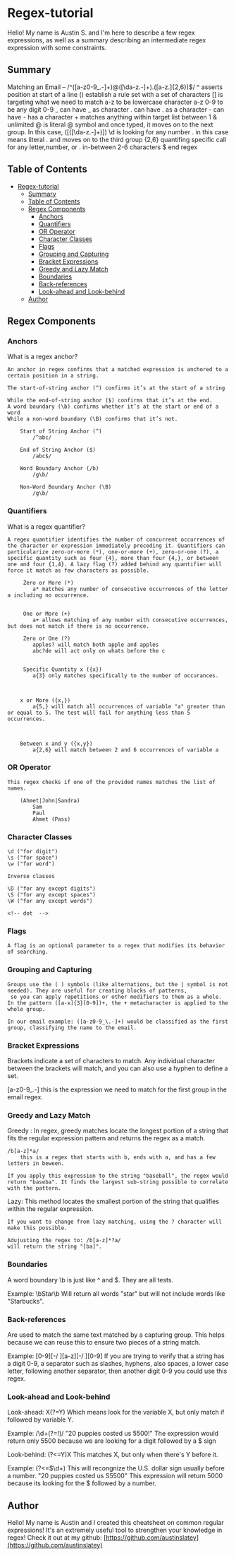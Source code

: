 # Regex-tutorial

Hello! My name is Austin S. and I'm here to describe a few regex expressions, as well as a summary describing an intermediate regex expression with some constraints.

## Summary

Matching an Email – /^([a-z0-9_\.-]+)@([\da-z\.-]+)\.([a-z\.]{2,6})$/
^ asserts position at start of a line
() establish a rule set with a set of characters
[] is targeting what we need to match
a-z to be lowercase character a-z
0-9 to be any digit 0-9
_ can have _ as character
\. can have . as a character - can have - has a character + matches anything within target list between 1 & unlimited
@ is literal @ symbol and once typed, it moves on to the next group. In this case, ([([\da-z\.-]+)])
\d is looking for any number
\. in this case means literal . and moves on to the third group
{2,6} quantifing specific call for any letter,number, or . in-between 2-6 characters
$ end regex

## Table of Contents

- [Regex-tutorial](#regex-tutorial)
  - [Summary](#summary)
  - [Table of Contents](#table-of-contents)
  - [Regex Components](#regex-components)
    - [Anchors](#anchors)
    - [Quantifiers](#quantifiers)
    - [OR Operator](#or-operator)
    - [Character Classes](#character-classes)
    - [Flags](#flags)
    - [Grouping and Capturing](#grouping-and-capturing)
    - [Bracket Expressions](#bracket-expressions)
    - [Greedy and Lazy Match](#greedy-and-lazy-match)
    - [Boundaries](#boundaries)
    - [Back-references](#back-references)
    - [Look-ahead and Look-behind](#look-ahead-and-look-behind)
  - [Author](#author)

## Regex Components

### Anchors

What is a regex anchor?

    An anchor in regex confirms that a matched expression is anchored to a certain position in a string.
     
    The start-of-string anchor (^) confirms it’s at the start of a string

    While the end-of-string anchor ($) confirms that it’s at the end.
    A word boundary (\b) confirms whether it’s at the start or end of a word
    While a non-word boundary (\B) confirms that it’s not.

        Start of String Anchor (^)
            /^abc/

        End of String Anchor ($)
            /abc$/

        Word Boundary Anchor (/b)
            /g\b/

        Non-Word Boundary Anchor (\B)
            /g\b/

### Quantifiers

What is a regex quantifier?

    A regex quantifier identifies the number of concurrent occurrences of the character or expression immediately preceding it. Quantifiers can particularize zero-or-more (*), one-or-more (+), zero-or-one (?), a specific quantity such as four {4}, more than four {4,}, or between one and four {1,4}. A lazy flag (?) added behind any quantifier will force it match as few characters as possible.

         Zero or More (*)
            a* matches any number of consecutive occurrences of the letter a including no occurrence.


         One or More (+)
            a+ allows matching of any number with consecutive occurrences, but does not match if there is no occurrence.

         Zero or One (?)
            apples? will match both apple and apples
            abc?de will act only on whats before the c


         Specific Quantity x ({x})
            a{3} only matches specifically to the number of occurances.



        x or More ({x,})
            a{5,} will match all occurrences of variable "a" greater than or equal to 5. The test will fail for anything less than 5 occurrences.



        Between x and y ({x,y})
            a{2,6} will match between 2 and 6 occurrences of variable a

### OR Operator

    This regex checks if one of the provided names matches the list of names.

        (Ahmet|John|Sandra)
            Sam
            Paul
            Ahmet (Pass)

### Character Classes

    \d ("for digit")
    \s ("for space")
    \w ("for word")

    Inverse classes

    \D ("for any except digits")
    \S ("for any except spaces")
    \W ("for any except words")

    <!-- dot  -->

### Flags

    A flag is an optional parameter to a regex that modifies its behavior of searching.

### Grouping and Capturing

    Groups use the ( ) symbols (like alternations, but the | symbol is not needed). They are useful for creating blocks of patterns,
     so you can apply repetitions or other modifiers to them as a whole. In the pattern ([a-x]{3}[0-9])+, the + metacharacter is applied to the whole group.

    In our email example: ([a-z0-9_\.-]+) would be classified as the first group, classifying the name to the email.

### Bracket Expressions

Brackets indicate a set of characters to match. Any individual character between the brackets will match, and you can also use a hyphen to define a set.

[a-z0-9_\.-] this is the expression we need to match for the first group in the email regex.

### Greedy and Lazy Match

Greedy : 
    In regex, greedy matches locate the longest portion of a string that fits the regular expression pattern and returns the regex as a match.

    /b[a-z]*a/
        this is a regex that starts with b, ends with a, and has a few letters in beween.

    If you apply this expression to the string "baseball", the regex would return "baseba". It finds the largest sub-string possible to correlate with the pattern.

Lazy:
    This method locates the smallest portion of the string that qualifies within the regular expression.

    If you want to change from lazy matching, using the ? character will make this possible. 

    Adujusting the regex to: /b[a-z]*?a/ 
    will return the string "[ba]".

### Boundaries
A word boundary \b is just like ^ and $. They are all tests.

Example: \bStar\b
    Will return all words "star" but will not include words like "Starbucks".

### Back-references
Are used to match the same text matched by a capturing group. 
This helps because we can reuse this to ensure two pieces of a string match.

Example: [0-9][-/ ][a-z][-/ ][0-9]
    If you are trying to verify that a string has a digit 0-9, a separator such as slashes, hyphens, also spaces, a lower case letter, following another separator, then another digit 0-9 you could use this regex.

### Look-ahead and Look-behind
Look-ahead: X(?=Y) Which means look for the variable X, but only match if followed by variable Y. 

Example: /\d+(?=!)/
    "20 puppies costed us 5500!" 
    The expression would return only 5500 because we are looking for a digit followed by a $ sign

Look-behind: (?<=Y)X This matches X, but only when there's Y before it.

Example: (?<=\$\d+)
    This will recongnize the U.S. dollar sign usually before a number.
    "20 puppies costed us S5500"
    This expression will return 5000 because its looking for the $ followed by a number.
## Author

Hello! 
    My name is Austin and I created this cheatsheet on common regular expressions! It's an extremely useful tool to strengthen your knowledge in regex! Check it out at my github:
    [https://github.com/austinslatey](https://github.com/austinslatey)